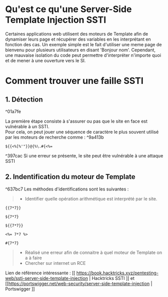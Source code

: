 # Qu'est ce qu'une Server-Side Template Injection SSTI

Certaines applications web utilisent des moteurs de Template afin de dynamiser leurs page et récupérer des variables en les interprétant en fonction des cas. Un exemple simple est le fait d'utiliser une meme page de bienvenu pour plusieurs utilisateurs en disant 'Bonjour nom'. 
Cependant, une mauvaise isolation du code peut permettre d'interpréter n'importe quoi et de mener à une ouverture vers le SI.

# Comment trouver une faille SSTI

## 1. Détection

^01a7fe

La première étape consiste à s'assurer ou pas que le site en face est vulnérable à un SSTI. <br>Pour cela, on peut jouer une séquence de caractère le plus souvent utilisé par les moteurs de recherche comme :  ^9a413b

```copier
${{<%[%'"}}@{%\.#{<%=
```

^397cac
Si une erreur se présente, le site peut être vulnérable à une attaque SSTI

## 2. Indentification du moteur de Template

^637bc7
Les méthodes d'identifications sont les suivantes :  

 > - Identifier quelle opération arithmétique est interprété par le site. 
 
```copier
{{7*7}}
```
```copier
${7*7}
```
```copier
${{7*7}}
```
```copier
<%= 7*7 %>
```
```copier
#{7*7}
```

> - Réalisé une erreur afin de connaitre à quel moteur de Template on a à faire
> - Chercher sur internet un RCE

Lien de référence intéressante :  [[ https://book.hacktricks.xyz/pentesting-web/ssti-server-side-template-injection | Hacktricks SSTI ]] et [[https://portswigger.net/web-security/server-side-template-injection | Portswigger ]]